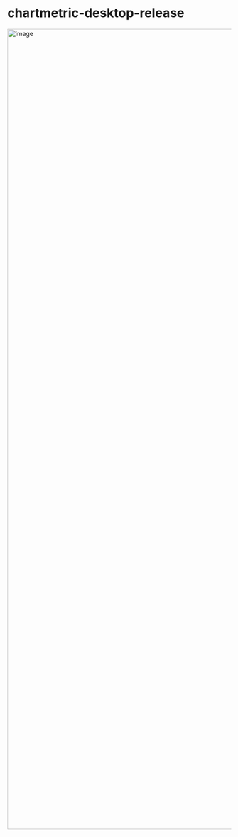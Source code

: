 # chartmetric-desktop-release
<img width="1804" alt="image" src="https://github.com/user-attachments/assets/e97d8b38-6679-4117-ab83-0de76a7bd2b4" />

